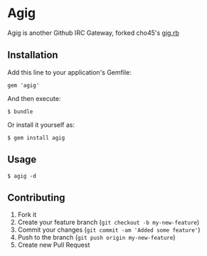 # Agig

Agig is another Github IRC Gateway, forked cho45's [gig.rb](https://github.com/cho45/net-irc/blob/master/examples/gig.rb)

## Installation

Add this line to your application's Gemfile:

    gem 'agig'

And then execute:

    $ bundle

Or install it yourself as:

    $ gem install agig

## Usage

    $ agig -d

## Contributing

1. Fork it
2. Create your feature branch (`git checkout -b my-new-feature`)
3. Commit your changes (`git commit -am 'Added some feature'`)
4. Push to the branch (`git push origin my-new-feature`)
5. Create new Pull Request
